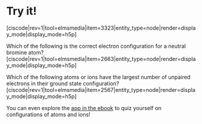 # Try it!

[ciscode|rev=1|tool=elmsmedia|item=3323|entity_type=node|render=display_mode|display_mode=h5p]

Which of the following is the correct electron configuration for a neutral bromine atom?
[ciscode|rev=1|tool=elmsmedia|item=2663|entity_type=node|render=display_mode|display_mode=h5p]

Which of the following atoms or ions have the largest number of unpaired electrons in their ground state configuration?
[ciscode|rev=1|tool=elmsmedia|item=2567|entity_type=node|render=display_mode|display_mode=h5p]

You can even explore the [app in the ebook](https://genchem.science.psu.edu/apps/electron_configuration) to quiz yourself on configurations of atoms and ions!
